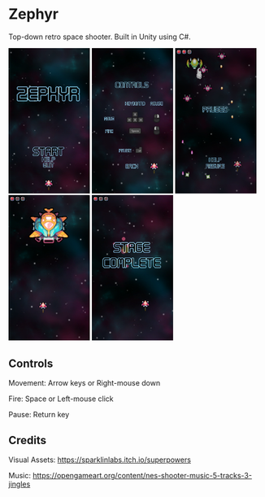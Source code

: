 # Zephyr

Top-down retro space shooter. Built in Unity using C#.

<img src="https://raw.githubusercontent.com/AlexanderFengFeng/Zephyr/master/Media/zephyr1.png" width="160"> <img src="https://raw.githubusercontent.com/AlexanderFengFeng/Zephyr/master/Media/zephyr2.png" width="160"> <img src="https://raw.githubusercontent.com/AlexanderFengFeng/Zephyr/master/Media/zephyr3.png" width="160"> <img src="https://raw.githubusercontent.com/AlexanderFengFeng/Zephyr/master/Media/zephyr4.png" width="160"> <img src="https://raw.githubusercontent.com/AlexanderFengFeng/Zephyr/master/Media/zephyr5.png" width="160">

## Controls

Movement: Arrow keys or Right-mouse down

Fire: Space or Left-mouse click

Pause: Return key

## Credits

Visual Assets: https://sparklinlabs.itch.io/superpowers

Music: https://opengameart.org/content/nes-shooter-music-5-tracks-3-jingles
